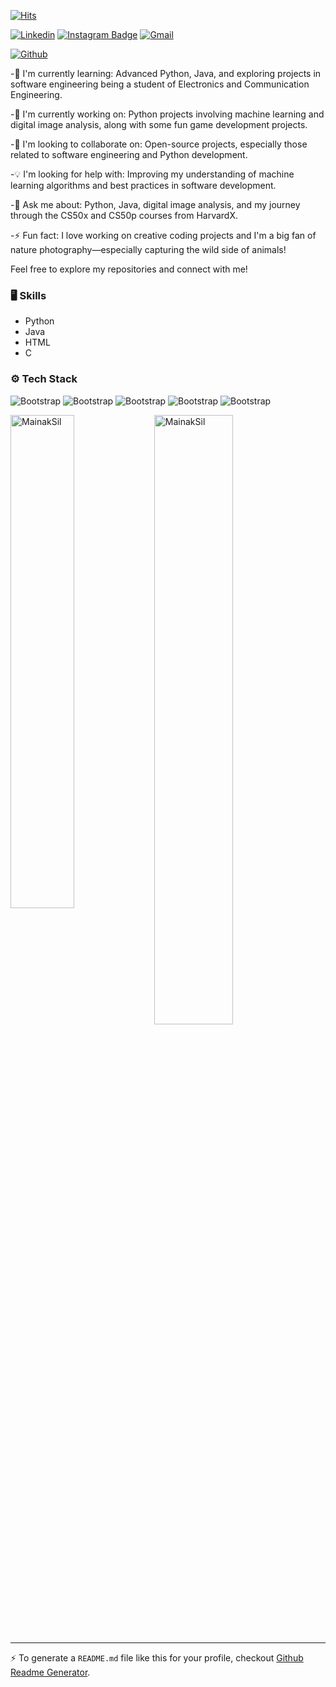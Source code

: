 [![Hits](https://hits.seeyoufarm.com/api/count/incr/badge.svg?url=https%3A%2F%2Fgithub.com%2FMainakSil%2FMainakSil&count_bg=%2379C83D&title_bg=%23555555&icon=&icon_color=%23E7E7E7&title=Profile+Views&edge_flat=false)](https://hits.seeyoufarm.com)

[![Linkedin](https://img.shields.io/badge/-LinkedIn-blue?style=flat&logo=Linkedin&logoColor=white)](https://www.linkedin.com/in/mainaksil/)
[![Instagram Badge](https://img.shields.io/badge/-Instagram-purple?logo=instagram&logoColor=white&link=https://instagram.com/mainak.sil/)](https://www.instagram.com/mainak.sil)
[![Gmail](https://img.shields.io/badge/-Gmail-c14438?style=flat&logo=Gmail&logoColor=white)](mailto:mainaksil0@gmail.com)

[![Github](https://img.shields.io/github/followers/MainakSil?label=Follow&style=social)](https://github.com/MainakSil)

-🌱 I'm currently learning: Advanced Python, Java, and exploring projects in software engineering being a student of Electronics and Communication Engineering.

-🔭 I'm currently working on: Python projects involving machine learning and digital image analysis, along with some fun game development projects.

-🤝 I'm looking to collaborate on: Open-source projects, especially those related to software engineering and Python development.

-💡 I'm looking for help with: Improving my understanding of machine learning algorithms and best practices in software development.

-💬 Ask me about: Python, Java, digital image analysis, and my journey through the CS50x and CS50p courses from HarvardX.

-⚡ Fun fact: I love working on creative coding projects and I'm a big fan of nature photography—especially capturing the wild side of animals!

Feel free to explore my repositories and connect with me!


### 🖥 Skills

- Python
- Java
- HTML
- C
### ⚙️ Tech Stack

![Bootstrap](https://img.shields.io/badge/-Python-05122A?style=flat-square&logo=Python&color=353535) ![Bootstrap](https://img.shields.io/badge/-Java-05122A?style=flat-square&logo=Java&color=353535) ![Bootstrap](https://img.shields.io/badge/-Numpy-05122A?style=flat-square&logo=Numpy&color=353535) ![Bootstrap](https://img.shields.io/badge/-Flask-05122A?style=flat-square&logo=Flask&color=353535) ![Bootstrap](https://img.shields.io/badge/-Visual%20Studio%20Code-05122A?style=flat-square&logo=Visual-Studio-Code&color=353535)

<div>
  <img width="45%" align="left" src="https://github-readme-stats.vercel.app/api/top-langs?username=MainakSil&show_icons=true&locale=en&layout=compact" alt="MainakSil" />
  <img width="50%"  src="https://github-readme-streak-stats.herokuapp.com/?user=MainakSil&" alt="MainakSil" />
</div>


---
:zap: To generate a `README.md` file like this for your profile, checkout [Github Readme Generator](https://hejazizo-github-profile-readme-srcstreamlit-app-i6skm7.streamlit.app/).
